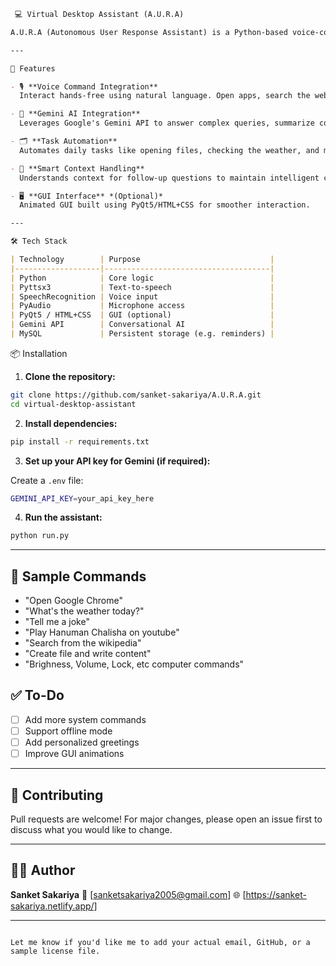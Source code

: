 

````markdown
 💻 Virtual Desktop Assistant (A.U.R.A)

A.U.R.A (Autonomous User Response Assistant) is a Python-based voice-controlled virtual desktop assistant powered by speech recognition and Gemini AI. It performs various system-level tasks and answers queries in real time with intelligent conversational capabilities.

---

🚀 Features

- 🎙️ **Voice Command Integration**  
  Interact hands-free using natural language. Open apps, search the web, set reminders, and more.

- 🤖 **Gemini AI Integration**  
  Leverages Google's Gemini API to answer complex queries, summarize content, generate ideas, and provide contextual suggestions.

- 🗂️ **Task Automation**  
  Automates daily tasks like opening files, checking the weather, and managing reminders.

- 🧠 **Smart Context Handling**  
  Understands context for follow-up questions to maintain intelligent conversation flow.

- 🖥️ **GUI Interface** *(Optional)*  
  Animated GUI built using PyQt5/HTML+CSS for smoother interaction.

---

🛠️ Tech Stack

| Technology        | Purpose                             |
|-------------------|-------------------------------------|
| Python            | Core logic                          |
| Pyttsx3           | Text-to-speech                      |
| SpeechRecognition | Voice input                         |
| PyAudio           | Microphone access                   |
| PyQt5 / HTML+CSS  | GUI (optional)                      |
| Gemini API        | Conversational AI                   |
| MySQL             | Persistent storage (e.g. reminders) |

````

 📦 Installation

1. **Clone the repository:**

```bash
git clone https://github.com/sanket-sakariya/A.U.R.A.git
cd virtual-desktop-assistant
```

2. **Install dependencies:**

```bash
pip install -r requirements.txt
```

3. **Set up your API key for Gemini (if required):**

Create a `.env` file:

```bash
GEMINI_API_KEY=your_api_key_here
```

4. **Run the assistant:**

```bash
python run.py
```

---

## 🧠 Sample Commands

* "Open Google Chrome"
* "What's the weather today?"
* "Tell me a joke"
* "Play Hanuman Chalisha on youtube"
* "Search from the wikipedia"
* "Create file and write content"
* "Brighness, Volume, Lock, etc computer commands"


## ✅ To-Do

* [ ] Add more system commands
* [ ] Support offline mode
* [ ] Add personalized greetings
* [ ] Improve GUI animations

---

## 🤝 Contributing

Pull requests are welcome! For major changes, please open an issue first to discuss what you would like to change.

---


## 🙋‍♂️ Author

**Sanket Sakariya**
📧 \[sanketsakariya2005@gmail.com]
🌐 \[https://sanket-sakariya.netlify.app/]

---

```

Let me know if you'd like me to add your actual email, GitHub, or a sample license file.
```
